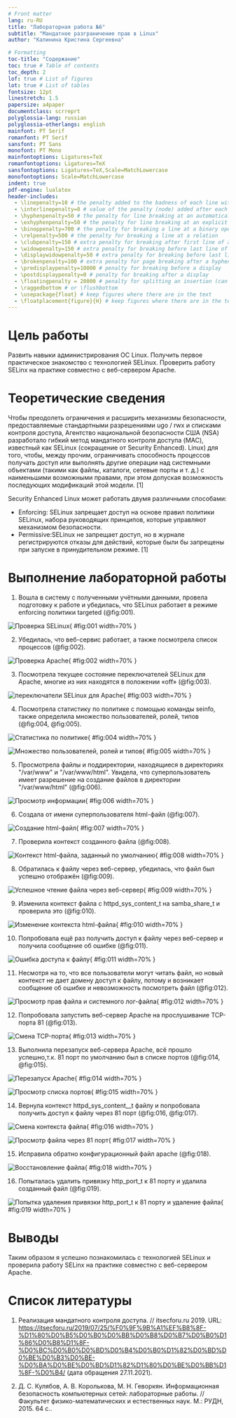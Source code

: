 ```yaml
---
# Front matter
lang: ru-RU
title: "Лабораторная работа №6"
subtitle: "Мандатное разграничение прав в Linux"
author: "Калинина Кристина Сергеевна"

# Formatting
toc-title: "Содержание"
toc: true # Table of contents
toc_depth: 2
lof: true # List of figures
lot: true # List of tables
fontsize: 12pt
linestretch: 1.5
papersize: a4paper
documentclass: scrreprt
polyglossia-lang: russian
polyglossia-otherlangs: english
mainfont: PT Serif
romanfont: PT Serif
sansfont: PT Sans
monofont: PT Mono
mainfontoptions: Ligatures=TeX
romanfontoptions: Ligatures=TeX
sansfontoptions: Ligatures=TeX,Scale=MatchLowercase
monofontoptions: Scale=MatchLowercase
indent: true
pdf-engine: lualatex
header-includes:
  - \linepenalty=10 # the penalty added to the badness of each line within a paragraph (no associated penalty node) Increasing the value makes tex try to have fewer lines in the paragraph.
  - \interlinepenalty=0 # value of the penalty (node) added after each line of a paragraph.
  - \hyphenpenalty=50 # the penalty for line breaking at an automatically inserted hyphen
  - \exhyphenpenalty=50 # the penalty for line breaking at an explicit hyphen
  - \binoppenalty=700 # the penalty for breaking a line at a binary operator
  - \relpenalty=500 # the penalty for breaking a line at a relation
  - \clubpenalty=150 # extra penalty for breaking after first line of a paragraph
  - \widowpenalty=150 # extra penalty for breaking before last line of a paragraph
  - \displaywidowpenalty=50 # extra penalty for breaking before last line before a display math
  - \brokenpenalty=100 # extra penalty for page breaking after a hyphenated line
  - \predisplaypenalty=10000 # penalty for breaking before a display
  - \postdisplaypenalty=0 # penalty for breaking after a display
  - \floatingpenalty = 20000 # penalty for splitting an insertion (can only be split footnote in standard LaTeX)
  - \raggedbottom # or \flushbottom
  - \usepackage{float} # keep figures where there are in the text
  - \floatplacement{figure}{H} # keep figures where there are in the text
---
```


# Цель работы

Развить навыки администрирования ОС Linux. Получить первое практическое знакомство с технологией SELinux.
Проверить работу SELinx на практике совместно с веб-сервером
Apache.

# Теоретические сведения

Чтобы преодолеть ограничения и расширить механизмы безопасности, предоставляемые стандартными разрешениями ugo / rwx и списками контроля доступа, Агентство национальной безопасности США (NSA) разработало гибкий метод мандатного контроля доступа (MAC), известный как SELinux (сокращение от Security Enhanced). Linux) для того, чтобы, между прочим, ограничивать способность процессов получать доступ или выполнять другие операции над системными объектами (такими как файлы, каталоги, сетевые порты и т. д.) с наименьшими возможными правами, при этом допуская возможность последующих модификаций этой модели.
 [1]

Security Enhanced Linux может работать двумя различными способами:

- Enforcing:  SELinux запрещает доступ на основе правил политики SELinux, набора руководящих принципов, которые управляют механизмом безопасности.
- Permissive:SELinux не запрещает доступ, но в журнале регистрируются отказы для действий, которые были бы запрещены при запуске в принудительном режиме.
 [1]
 
# Выполнение лабораторной работы

1. Вошла в систему с полученными учётными данными, провела подготовку к работе и убедилась, что SELinux работает в режиме enforcing политики targeted
 (@fig:001).

![Проверка SELinux](image/1.jpg){ #fig:001 width=70% }

2. Убедилась, что веб-сервис работает, а также посмотрела список процессов
 (@fig:002).

![Проверка Apache](image/2.jpg){ #fig:002 width=70% }

3. Посмотрела текущее состояние переключателей SELinux для Apache, многие из них находятся в положении «off»
 (@fig:003).

![переключатели SELinux для Apache](image/3.jpg){ #fig:003 width=70% }

4. Посмотрела статистику по политике с помощью команды seinfo, также
определила множество пользователей, ролей, типов
 (@fig:004, @fig:005).

![Статистика по политике](image/4.jpg){ #fig:004 width=70% }

![Множество пользователей, ролей и типов](image/5.jpg){ #fig:005 width=70% }

5. Просмотрела файлы и поддиректории, находящиеся в директориях "/var/www" и "/var/www/html". Увидела, что суперпользователь имеет разрешение на создание файлов в директории "/var/www/html"
 (@fig:006).

![Просмотр информации](image/6.jpg){ #fig:006 width=70% }

6. Создала от имени суперпользователя html-файл
 (@fig:007).

![Создание html-файл](image/7.jpg){ #fig:007 width=70% }

7. Проверила контекст созданного файла
 (@fig:008).

![Контекст html-файла, заданный по умолчанию](image/8.jpg){ #fig:008 width=70% }

8. Обратилась к файлу через веб-сервер, убедилась, что файл был успешно отображён
 (@fig:009).

![Успешное чтение файла через веб-сервер](image/9.jpg){ #fig:009 width=70% }

9. Изменила контекст файла с httpd_sys_content_t на samba_share_t и проверила это
 (@fig:010).

![Изменение контекста html-файла](image/10.jpg){ #fig:010 width=70% }

10. Попробовала ещё раз получить доступ к файлу через веб-сервер и получила сообщение об ошибке
 (@fig:011).

![Ошибка доступа к файлу](image/11.jpg){ #fig:011 width=70% }

11. Несмотря на то, что все пользователи могут читать файл, но новый контекст не дает домену доступ к файлу, потому и возникает сообщение об ошибке и невозможность посмотреть файл
 (@fig:012).

![Просмотр прав файла и системного лог-файла](image/12.jpg){ #fig:012 width=70% }

12. Попробовала запустить веб-сервер Apache на прослушивание ТСР-порта 81
 (@fig:013).

![Смена TCP-порта](image/13.jpg){ #fig:013 width=70% }

13. Выполнила перезапуск веб-сервера Apache, всё прошло успешно,т.к. 81 порт по умолчанию был в списке портов
 (@fig:014, @fig:015).

![Перезапуск Apache](image/14.jpg){ #fig:014 width=70% }

![Просмотр списка портов](image/15.jpg){ #fig:015 width=70% }

14. Вернула контекст httpd_sys_cоntent__t файлу и попробовала получить доступ к файлу через 81 порт
 (@fig:016, @fig:017).

![Смена контекста файла](image/16.jpg){ #fig:016 width=70% }

![Просмотр файла через 81 порт](image/17.jpg){ #fig:017 width=70% }

15. Исправила обратно конфигурационный файл apache
 (@fig:018).

![Восстановление файла](image/18.jpg){ #fig:018 width=70% }

16. Попыталась удалить привязку http_port_t к 81 порту и удалила созданный файл
 (@fig:019).

![Попытка удаления привязки http_port_t к 81 порту и удаление файла](image/19.jpg){ #fig:019 width=70% }

# Выводы

Таким образом я успешно познакомилась с технологией SELinux и проверила работу SELinx на практике совместно с веб-сервером Apache.

# Список литературы

1. Реализация мандатного контроля доступа. // itsecforu.ru 2019. URL: https://itsecforu.ru/2019/07/25/%F0%9F%9B%A1%EF%B8%8F-%D1%80%D0%B5%D0%B0%D0%BB%D0%B8%D0%B7%D0%B0%D1%86%D0%B8%D1%8F-%D0%BC%D0%B0%D0%BD%D0%B4%D0%B0%D1%82%D0%BD%D0%BE%D0%B3%D0%BE-%D0%BA%D0%BE%D0%BD%D1%82%D1%80%D0%BE%D0%BB%D1%8F-%D0%B4/ (дата обращения 27.11.2021).

2. Д. С. Кулябов, А. В. Королькова, М. Н. Геворкян. Информационная безопасность компьютерных сетей: лабораторные работы. // Факультет физико-математических и естественных наук. M.: РУДН, 2015. 64 с..
